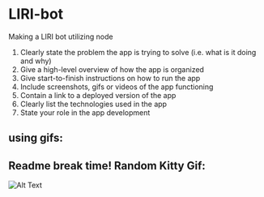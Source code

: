 # LIRI-bot
Making a LIRI bot utilizing node

1. Clearly state the problem the app is trying to solve (i.e. what is it doing and why)
2. Give a high-level overview of how the app is organized
3. Give start-to-finish instructions on how to run the app
4. Include screenshots, gifs or videos of the app functioning
5. Contain a link to a deployed version of the app
6. Clearly list the technologies used in the app
7. State your role in the app development


using gifs:
-
Readme break time! Random Kitty Gif:
-
![Alt Text](https://media.giphy.com/media/vFKqnCdLPNOKc/giphy.gif)
